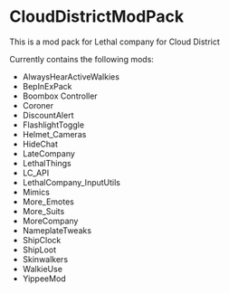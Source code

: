 # CloudDistrictModPack
This is a mod pack for Lethal company for Cloud District

Currently contains the following mods:

- AlwaysHearActiveWalkies
- BepInExPack
- Boombox Controller
- Coroner
- DiscountAlert
- FlashlightToggle
- Helmet_Cameras
- HideChat
- LateCompany
- LethalThings
- LC_API
- LethalCompany_InputUtils
- Mimics
- More_Emotes
- More_Suits
- MoreCompany
- NameplateTweaks
- ShipClock
- ShipLoot
- Skinwalkers
- WalkieUse
- YippeeMod

